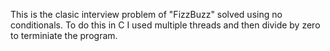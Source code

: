 This is the clasic interview problem of "FizzBuzz" solved using no conditionals. To do this in C I used multiple threads and then divide by zero to terminiate the program.
